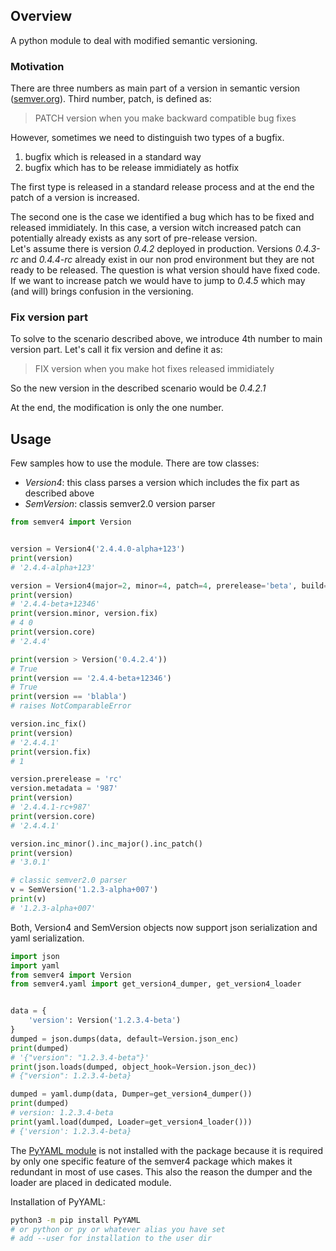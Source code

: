 ## Overview
A python module to deal with modified semantic versioning.

### Motivation
There are three numbers as main part of a version in semantic version ([semver.org](https://semver.org)). Third number, patch, is defined as:
> PATCH version when you make backward compatible bug fixes

However, sometimes we need to distinguish two types of a bugfix.
1. bugfix which is released in a standard way
1. bugfix which has to be release immidiately as hotfix

The first type is released in a standard release process and at the end the patch of a version is increased.

The second one is the case we identified a bug which has to be fixed and released immidiately. In this case, a version witch increased patch can potentially already exists as any sort of pre-release version.
<br>Let's assume there is version *0.4.2* deployed in production. Versions *0.4.3-rc* and *0.4.4-rc* already exist in our non prod environment but they are not ready to be released. The question is what version should have fixed code. If we want to increase patch we would have to jump to *0.4.5* which may (and will) brings confusion in the versioning.

### Fix version part
To solve to the scenario described above, we introduce 4th number to main version part. Let's call it fix version and define it as:
> FIX version when you make hot fixes released immidiately

So the new version in the described scenario would be *0.4.2.1*

At the end, the modification is only the one number.

## Usage
Few samples how to use the module. There are tow classes:
- *Version4*: this class parses a version which includes the fix part as described above
- *SemVersion*: classis semver2.0 version parser

```python
from semver4 import Version


version = Version4('2.4.4.0-alpha+123')
print(version)
# '2.4.4-alpha+123'

version = Version4(major=2, minor=4, patch=4, prerelease='beta', build='12346')
print(version)
# '2.4.4-beta+12346'
print(version.minor, version.fix)
# 4 0
print(version.core)
# '2.4.4'

print(version > Version('0.4.2.4'))
# True
print(version == '2.4.4-beta+12346')
# True
print(version == 'blabla')
# raises NotComparableError

version.inc_fix()
print(version)
# '2.4.4.1'
print(version.fix)
# 1

version.prerelease = 'rc'
version.metadata = '987'
print(version)
# '2.4.4.1-rc+987'
print(version.core)
# '2.4.4.1'

version.inc_minor().inc_major().inc_patch()
print(version)
# '3.0.1'

# classic semver2.0 parser
v = SemVersion('1.2.3-alpha+007')
print(v)
# '1.2.3-alpha+007'
```

Both, Version4 and SemVersion objects now support json serialization and yaml serialization.

```python
import json
import yaml
from semver4 import Version
from semver4.yaml import get_version4_dumper, get_version4_loader


data = {
    'version': Version('1.2.3.4-beta')
}
dumped = json.dumps(data, default=Version.json_enc)
print(dumped)
# '{"version": "1.2.3.4-beta"}'
print(json.loads(dumped, object_hook=Version.json_dec))
# {"version": 1.2.3.4-beta}

dumped = yaml.dump(data, Dumper=get_version4_dumper())
print(dumped)
# version: 1.2.3.4-beta
print(yaml.load(dumped, Loader=get_version4_loader()))
# {'version': 1.2.3.4-beta}
```
The [PyYAML module](https://pypi.org/project/PyYAML) is not installed with the package because it is required by only one specific feature of the semver4 package which makes it redundant in most of use cases. This also the reason the dumper and the loader are placed in dedicated module.

Installation of PyYAML:
```bash
python3 -m pip install PyYAML
# or python or py or whatever alias you have set
# add --user for installation to the user dir
```
